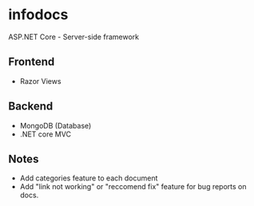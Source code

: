 # infodocs


ASP.NET Core - Server-side framework

## Frontend
- Razor Views

## Backend
- MongoDB (Database)
- .NET core MVC



## Notes
- Add categories feature to each document
- Add "link not working" or "reccomend fix" feature for bug reports on docs.

